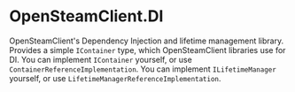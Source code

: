 # OpenSteamClient.DI
OpenSteamClient's Dependency Injection and lifetime management library.
Provides a simple `IContainer` type, which OpenSteamClient libraries use for DI. 
You can implement `IContainer` yourself, or use `ContainerReferenceImplementation`.
You can implement `ILifetimeManager` yourself, or use `LifetimeManagerReferenceImplementation`.

